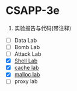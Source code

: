 # CSAPP-3e
1. 实验报告与代码(带注释)
- [ ] Data Lab
- [ ] Bomb Lab
- [ ] Attack Lab
- [x] [Shell Lab](https://husy1994.github.io/2018/07/20/%E3%80%90CSAPP%E3%80%91shell-lab/)
- [x] [cache lab](https://husy1994.github.io/2018/07/22/cache-lab%E5%AE%9E%E9%AA%8C%E6%8A%A5%E5%91%8A/)
- [x] [malloc lab](https://husy1994.github.io/2018/07/29/%E3%80%90CSAPP%E3%80%91malloc-lab/)
- [ ] proxy lab
